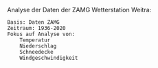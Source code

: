 Analyse der Daten der ZAMG Wetterstation Weitra:

    Basis: Daten ZAMG
    Zeitraum: 1936-2020
    Fokus auf Analyse von:
        Temperatur
        Niederschlag
        Schneedecke
        Windgeschwindigkeit

